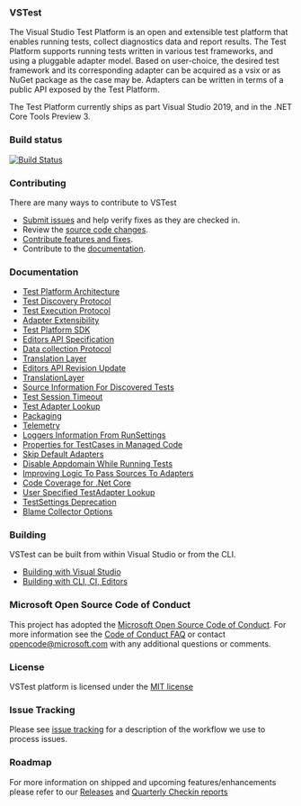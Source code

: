 ### VSTest
The Visual Studio Test Platform is an open and extensible test platform that enables running tests, collect diagnostics data and report results. The Test Platform supports running tests written in various test frameworks, and using a pluggable adapter model. Based on user-choice, the desired test framework and its corresponding adapter can be acquired as a vsix or as NuGet package as the case may be. Adapters can be written in terms of a public API exposed by the Test Platform.

The Test Platform currently ships as part Visual Studio 2019, and in the .NET Core Tools Preview 3.

### Build status
[![Build Status](https://dev.azure.com/dnceng/public/_apis/build/status/Microsoft/vstest/microsoft.vstest.ci?branchName=main)](https://dev.azure.com/dnceng/public/_build/latest?definitionId=935&branchName=main)

### Contributing
There are many ways to contribute to VSTest
- [Submit issues](https://github.com/Microsoft/vstest/issues) and help verify fixes as they are checked in.
- Review the [source code changes](https://github.com/Microsoft/vstest/pulls).
- [Contribute features and fixes](https://github.com/Microsoft/vstest-docs/blob/main/docs/contribute.md).
- Contribute to the [documentation](https://github.com/Microsoft/vstest-docs).

### Documentation
- [Test Platform Architecture](https://github.com/Microsoft/vstest-docs/blob/main/RFCs/0001-Test-Platform-Architecture.md)
- [Test Discovery Protocol](https://github.com/Microsoft/vstest-docs/blob/main/RFCs/0002-Test-Discovery-Protocol.md)
- [Test Execution Protocol](https://github.com/Microsoft/vstest-docs/blob/main/RFCs/0003-Test-Execution-Protocol.md)
- [Adapter Extensibility](https://github.com/Microsoft/vstest-docs/blob/main/RFCs/0004-Adapter-Extensibility.md)
- [Test Platform SDK](https://github.com/Microsoft/vstest-docs/blob/main/RFCs/0005-Test-Platform-SDK.md)
- [Editors API Specification](https://github.com/Microsoft/vstest-docs/blob/main/RFCs/0007-Editors-API-Specification.md)
- [Data collection Protocol](https://github.com/Microsoft/vstest-docs/blob/main/RFCs/0006-DataCollection-Protocol.md)
- [Translation Layer](https://github.com/Microsoft/vstest-docs/blob/main/RFCs/0008-TranslationLayer.md)
- [Editors API Revision Update](https://github.com/Microsoft/vstest-docs/blob/main/RFCs/0009-Editors-API-RevisionUpdate.md)
- [TranslationLayer](https://github.com/Microsoft/vstest-docs/blob/main/RFCs/0008-TranslationLayer.md)
- [Source Information For Discovered Tests](https://github.com/Microsoft/vstest-docs/blob/main/RFCs/0010-Source-Information-For-Discovered-Tests.md)
- [Test Session Timeout](https://github.com/Microsoft/vstest-docs/blob/main/RFCs/0011-Test-Session-Timeout.md)
- [Test Adapter Lookup](https://github.com/Microsoft/vstest-docs/blob/main/RFCs/0013-Test-Adapter-Lookup.md)
- [Packaging](https://github.com/Microsoft/vstest-docs/blob/main/RFCs/0014-Packaging.md)
- [Telemetry](https://github.com/Microsoft/vstest-docs/blob/main/RFCs/0015-Telemetry.md)
- [Loggers Information From RunSettings](https://github.com/Microsoft/vstest-docs/blob/main/RFCs/0016-Loggers-Information-From-RunSettings.md)
- [Properties for TestCases in Managed Code](https://github.com/microsoft/vstest-docs/blob/main/RFCs/0017-Managed-TestCase-Properties.md)
- [Skip Default Adapters](https://github.com/Microsoft/vstest-docs/blob/main/RFCs/0018-Skip-Default-Adapters.md)
- [Disable Appdomain While Running Tests](https://github.com/Microsoft/vstest-docs/blob/main/RFCs/0019-Disable-Appdomain-While-Running-Tests.md)
- [Improving Logic To Pass Sources To Adapters](https://github.com/Microsoft/vstest-docs/blob/main/RFCs/0020-Improving-Logic-To-Pass-Sources-To-Adapters.md)
- [Code Coverage for .Net Core](https://github.com/Microsoft/vstest-docs/blob/main/RFCs/0021-CodeCoverageForNetCore.md)
- [User Specified TestAdapter Lookup](https://github.com/Microsoft/vstest-docs/blob/main/RFCs/0022-User-Specified-TestAdapter-Lookup.md)
- [TestSettings Deprecation](https://github.com/Microsoft/vstest-docs/blob/main/RFCs/0023-TestSettings-Deprecation.md)
- [Blame Collector Options](https://github.com/Microsoft/vstest-docs/blob/main/RFCs/0024-Blame-Collector-Options.md)

### Building
VSTest can be built from within Visual Studio or from the CLI.
- [Building with Visual Studio](https://github.com/Microsoft/vstest-docs/blob/main/docs/contribute.md#building-with-visual-studio)
- [Building with CLI, CI, Editors](https://github.com/Microsoft/vstest-docs/blob/main/docs/contribute.md#building-with-cli-ci-editors)

### Microsoft Open Source Code of Conduct
This project has adopted the [Microsoft Open Source Code of Conduct](https://opensource.microsoft.com/codeofconduct/). For more information see the [Code of Conduct FAQ](https://opensource.microsoft.com/codeofconduct/faq/) or contact [opencode@microsoft.com](mailto:opencode@microsoft.com) with any additional questions or comments.

### License
VSTest platform is licensed under the [MIT license](https://github.com/Microsoft/vstest/blob/main/LICENSE)

### Issue Tracking
Please see [issue tracking](https://github.com/Microsoft/vstest-docs/blob/main/issuetracking.md) for a description of the workflow we use to process issues.

### Roadmap
For more information on shipped and upcoming features/enhancements please refer to our [Releases](https://github.com/Microsoft/vstest-docs/blob/main/docs/releases.md) and [Quarterly Checkin reports](https://github.com/Microsoft/vstest-docs/tree/main/Quarterly%20Checkins)

